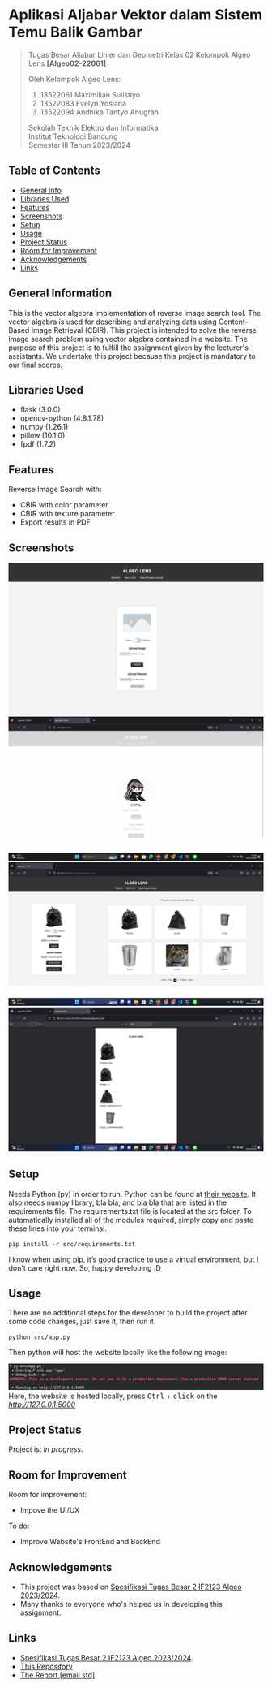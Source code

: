# Aplikasi Aljabar Vektor dalam Sistem Temu Balik Gambar

> Tugas Besar Aljabar Linier dan Geometri Kelas 02 Kelompok Algeo Lens **[Algeo02-22061]**
> 
> Oleh Kelompok Algeo Lens:<br>
> 1. 13522061 Maximilian Sulistiyo<br>
> 2. 13522083 Evelyn Yosiana<br>
> 3. 13522094 Andhika Tantyo Anugrah<br>
> 
> Sekolah Teknik Elektro dan Informatika<br>
> Institut Teknologi Bandung<br>
> Semester III Tahun 2023/2024


## Table of Contents
* [General Info](#general-information)
* [Libraries Used](#libraries-used)
* [Features](#features)
* [Screenshots](#screenshots)
* [Setup](#setup)
* [Usage](#usage)
* [Project Status](#project-status)
* [Room for Improvement](#room-for-improvement)
* [Acknowledgements](#acknowledgements)
* [Links](#links)


## General Information
This is the vector algebra implementation of reverse image search tool. The vector algebra is used for describing and analyzing data using Content-Based Image Retrieval (CBIR). This project is intended to solve the reverse image search problem using vector algebra contained in a website. The purpose of this project is to fulfill the assignment given by the lecturer's assistants. We undertake this project because this project is mandatory to our final scores.


## Libraries Used
- flask (3.0.0)
- opencv-python (4.8.1.78)
- numpy (1.26.1)
- pillow (10.1.0)
- fpdf (1.7.2)


## Features
Reverse Image Search with:
- CBIR with color parameter
- CBIR with texture parameter
- Export results in PDF


## Screenshots
![Web Frontpage](./img/WebScreenshot.jpeg)
![Loading Page](./img/LoadingPage.jpg)
![Sample](./img/Sample.jpg)
![PDF](./img/PDF.jpg)


## Setup

Needs Python (py) in order to run. Python can be found at [their website](https://www.python.org/downloads/). It also needs numpy library, bla bla, and bla bla that are listed in the requirements file. The requirements.txt file is located at the src folder. To automatically installed all of the modules required, simply copy and paste these lines into your terminal.

```shell
pip install -r src/requirements.txt
```

I know when using pip, it’s good practice to use a virtual environment, but I don't care right now. So, happy developing :D


## Usage

There are no additional steps for the developer to build the project after some code changes, just save it, then run it.

```shell
python src/app.py
```
Then python will host the website locally like the following image:

![Running on](./img/Runningon.png)
Here, the website is hosted locally, press <kbd>Ctrl</kbd> + <kbd>click</kbd> on the  <em>http://127.0.0.1:5000</em>


## Project Status
Project is: _in progress_.


## Room for Improvement

Room for improvement:
- Impove the UI/UX

To do:
- Improve Website's FrontEnd and BackEnd


## Acknowledgements
- This project was based on [Spesifikasi Tugas Besar 2 IF2123 Algeo 2023/2024](https://docs.google.com/document/d/1HVDyywnUdNz9hStgx5ZLqHypK89hWH8qfERJOiDw6KA/edit).
- Many thanks to everyone who's helped us in developing this assignment.


## Links
- [Spesifikasi Tugas Besar 2 IF2123 Algeo 2023/2024](https://docs.google.com/document/d/1HVDyywnUdNz9hStgx5ZLqHypK89hWH8qfERJOiDw6KA/edit).
- [This Repository](https://github.com/riyorax/Algeo02-22061)
- [The Report [email std]](https://docs.google.com/document/d/1MDdhX6vOATXgypNhPfJXa2OcuCtfw7UXOzsRt0Tfzss/edit?usp=sharing)
